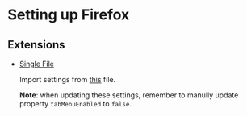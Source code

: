 # Setting up Firefox

## Extensions

- [Single File](https://addons.mozilla.org/en-US/firefox/addon/single-file/)

  Import settings from [this](singlefile-settings.json) file.

  **Note**: when updating these settings, remember to manully update property `tabMenuEnabled` to `false`.
